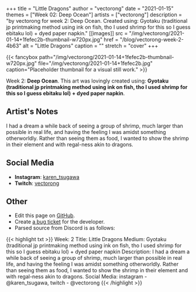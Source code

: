 +++
title =       "Little Dragons"
author =      "vectorong"
date =        "2021-01-15"
themes =      ["Week 02: Deep Ocean"]
artists =     ["vectorong"]
description = "by vectorong for week 2: Deep Ocean. Created using: Gyotaku (traditional jp printmaking method using ink on fish, tho I used shrimp for this so I guess ebitaku lol) + dyed paper napkin."
[[images]]
      src = "/img/vectorong/2021-01-14+1fefec2b-thumbnail-w720px.jpg"
      href = "/blog/vectorong-week-2-4b63"
      alt = "Little Dragons"
      caption = ""
      stretch = "cover"
+++

{{< fancybox path="/img/vectorong/2021-01-14+1fefec2b-thumbnail-w720px.jpg" file="/img/vectorong/2021-01-14+1fefec2b.jpg" caption="Placeholder thumbnail for a visual still work." >}}


Week 2: **Deep Ocean**. This art was lovingly created using: **Gyotaku (traditional jp printmaking method using ink on fish, tho I used shrimp for this so I guess ebitaku lol) + dyed paper napkin**.

## Artist's Notes

I had a dream a while back of seeing a group of shrimp, much larger than possible in real life, and having the feeling I was amidst something otherworldly. Rather than seeing them as food, I wanted to show the shrimp in their element and with regal-ness akin to dragons.

## Social Media

- **Instagram**: <a href='https://instagram.com/karen_tsugawa' target='_blank'>karen_tsugawa</a>
- **Twitch**: <a href='https://twitch.tv/vectorong' target='_blank'>vectorong</a>

## Other

- Edit this page on [GitHub](https://github.com/teaminkling/web-refresh/edit/main/content/blog/vectorong-week-2-4b63.md).
- Create [a bug ticket](https://github.com/teaminkling/web-refresh/issues/new?assignees=&labels=bug&template=problem-report.md&title=) for the developer.
- Parsed source from Discord is as follows:

{{< highlight txt >}}
Week: 2
Title: Little Dragons
Medium: Gyotaku (traditional jp printmaking method using ink on fish, tho I used shrimp for this so I guess ebitaku lol) + dyed paper napkin
Description: I had a dream a while back of seeing a group of shrimp, much larger than possible in real life, and having the feeling I was amidst something otherworldly. Rather than seeing them as food, I wanted to show the shrimp in their element and with regal-ness akin to dragons.
Social Media: instagram -  @karen_tsugawa, twitch - @vectorong
{{< /highlight >}}